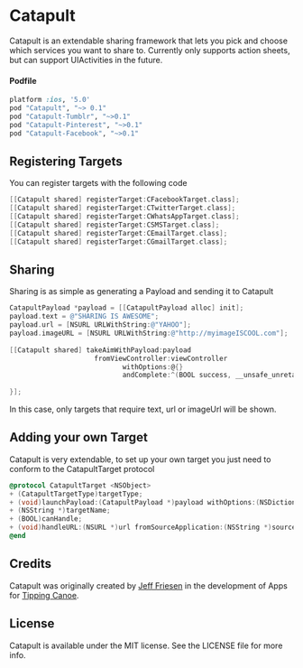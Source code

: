 # Catapult

Catapult is an extendable sharing framework that lets you pick and choose which services you want to share to.
Currently only supports action sheets, but can support UIActivities in the future.

#### Podfile

```ruby
platform :ios, '5.0'
pod "Catapult", "~> 0.1"
pod "Catapult-Tumblr", "~>0.1"
pod "Catapult-Pinterest", "~>0.1"
pod "Catapult-Facebook", "~>0.1"
```

## Registering Targets

You can register targets with the following code

```objective-c
[[Catapult shared] registerTarget:CFacebookTarget.class];
[[Catapult shared] registerTarget:CTwitterTarget.class];
[[Catapult shared] registerTarget:CWhatsAppTarget.class];
[[Catapult shared] registerTarget:CSMSTarget.class];
[[Catapult shared] registerTarget:CEmailTarget.class];
[[Catapult shared] registerTarget:CGmailTarget.class];
```

## Sharing

Sharing is as simple as generating a Payload and sending it to Catapult

```objective-c
CatapultPayload *payload = [[CatapultPayload alloc] init];
payload.text = @"SHARING IS AWESOME";
payload.url = [NSURL URLWithString:@"YAHOO"];
payload.imageURL = [NSURL URLWithString:@"http://myimageISCOOL.com"];
                
[[Catapult shared] takeAimWithPayload:payload
                     fromViewController:viewController
                            withOptions:@{}
                            andComplete:^(BOOL success, __unsafe_unretained Class<CatapultTarget> selectedTarget) {
    
}];
```

In this case, only targets that require text, url or imageUrl will be shown.

## Adding your own Target

Catapult is very extendable, to set up your own target you just need to conform to the CatapultTarget protocol

```objective-c
@protocol CatapultTarget <NSObject>
+ (CatapultTargetType)targetType;
+ (void)launchPayload:(CatapultPayload *)payload withOptions:(NSDictionary *)options fromViewController:(UIViewController *)vc andComplete:(void(^)(BOOL success))complete;
+ (NSString *)targetName;
+ (BOOL)canHandle;
+ (void)handleURL:(NSURL *)url fromSourceApplication:(NSString *)source;
@end
```

## Credits

Catapult was originally created by [Jeff Friesen](https://github.com/robotafterall) in the development of Apps for [Tipping Canoe](https://github.com/TippingCanoe).

## License

Catapult is available under the MIT license. See the LICENSE file for more info.
